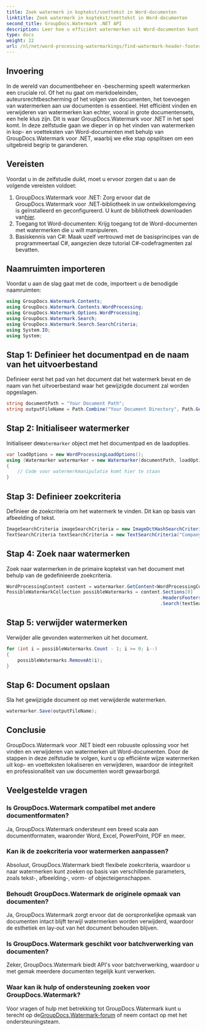 ```yaml
---
title: Zoek watermerk in koptekst/voettekst in Word-documenten
linktitle: Zoek watermerk in koptekst/voettekst in Word-documenten
second_title: GroupDocs.Watermark .NET API
description: Leer hoe u efficiënt watermerken uit Word-documenten kunt vinden en verwijderen met behulp van GroupDocs voor .NET, waardoor documentintegriteit en professionaliteit wordt gegarandeerd.
type: docs
weight: 22
url: /nl/net/word-processing-watermarkings/find-watermark-header-footer-word-docs/
---
```

## Invoering
In de wereld van documentbeheer en -bescherming speelt watermerken een cruciale rol. Of het nu gaat om merkdoeleinden, auteursrechtbescherming of het volgen van documenten, het toevoegen van watermerken aan uw documenten is essentieel. Het efficiënt vinden en verwijderen van watermerken kan echter, vooral in grote documentensets, een hele klus zijn. Dit is waar GroupDocs.Watermark voor .NET in het spel komt. In deze zelfstudie gaan we dieper in op het vinden van watermerken in kop- en voetteksten van Word-documenten met behulp van GroupDocs.Watermark voor .NET, waarbij we elke stap opsplitsen om een uitgebreid begrip te garanderen.
## Vereisten
Voordat u in de zelfstudie duikt, moet u ervoor zorgen dat u aan de volgende vereisten voldoet:
1. GroupDocs.Watermark voor .NET: Zorg ervoor dat de GroupDocs.Watermark voor .NET-bibliotheek in uw ontwikkelomgeving is geïnstalleerd en geconfigureerd. U kunt de bibliotheek downloaden van[hier](https://releases.groupdocs.com/Watermark/net/).
2. Toegang tot Word-documenten: Krijg toegang tot de Word-documenten met watermerken die u wilt manipuleren.
3. Basiskennis van C#: Maak uzelf vertrouwd met de basisprincipes van de programmeertaal C#, aangezien deze tutorial C#-codefragmenten zal bevatten.
## Naamruimten importeren
Voordat u aan de slag gaat met de code, importeert u de benodigde naamruimten:
```csharp
using GroupDocs.Watermark.Contents;
using GroupDocs.Watermark.Contents.WordProcessing;
using GroupDocs.Watermark.Options.WordProcessing;
using GroupDocs.Watermark.Search;
using GroupDocs.Watermark.Search.SearchCriteria;
using System.IO;
using System;
```
## Stap 1: Definieer het documentpad en de naam van het uitvoerbestand
Definieer eerst het pad van het document dat het watermerk bevat en de naam van het uitvoerbestand waar het gewijzigde document zal worden opgeslagen.
```csharp
string documentPath = "Your Document Path";
string outputFileName = Path.Combine("Your Document Directory", Path.GetFileName(documentPath));
```
## Stap 2: Initialiseer watermerker
 Initialiseer de`Watermarker` object met het documentpad en de laadopties.
```csharp
var loadOptions = new WordProcessingLoadOptions();
using (Watermarker watermarker = new Watermarker(documentPath, loadOptions))
{
    // Code voor watermerkmanipulatie komt hier te staan
}
```
## Stap 3: Definieer zoekcriteria
Definieer de zoekcriteria om het watermerk te vinden. Dit kan op basis van afbeelding of tekst.
```csharp
ImageSearchCriteria imageSearchCriteria = new ImageDctHashSearchCriteria(Constants.LogoPng);
TextSearchCriteria textSearchCriteria = new TextSearchCriteria("Company Name");
```
## Stap 4: Zoek naar watermerken
Zoek naar watermerken in de primaire koptekst van het document met behulp van de gedefinieerde zoekcriteria.
```csharp
WordProcessingContent content = watermarker.GetContent<WordProcessingContent>();
PossibleWatermarkCollection possibleWatermarks = content.Sections[0]
                                                        .HeadersFooters[OfficeHeaderFooterType.HeaderPrimary]
                                                        .Search(textSearchCriteria.Or(imageSearchCriteria));
```
## Stap 5: verwijder watermerken
Verwijder alle gevonden watermerken uit het document.
```csharp
for (int i = possibleWatermarks.Count - 1; i >= 0; i--)
{
    possibleWatermarks.RemoveAt(i);
}
```
## Stap 6: Document opslaan
Sla het gewijzigde document op met verwijderde watermerken.
```csharp
watermarker.Save(outputFileName);
```

## Conclusie
GroupDocs.Watermark voor .NET biedt een robuuste oplossing voor het vinden en verwijderen van watermerken uit Word-documenten. Door de stappen in deze zelfstudie te volgen, kunt u op efficiënte wijze watermerken uit kop- en voetteksten lokaliseren en verwijderen, waardoor de integriteit en professionaliteit van uw documenten wordt gewaarborgd.
## Veelgestelde vragen
### Is GroupDocs.Watermark compatibel met andere documentformaten?
Ja, GroupDocs.Watermark ondersteunt een breed scala aan documentformaten, waaronder Word, Excel, PowerPoint, PDF en meer.
### Kan ik de zoekcriteria voor watermerken aanpassen?
Absoluut, GroupDocs.Watermark biedt flexibele zoekcriteria, waardoor u naar watermerken kunt zoeken op basis van verschillende parameters, zoals tekst-, afbeelding-, vorm- of objecteigenschappen.
### Behoudt GroupDocs.Watermark de originele opmaak van documenten?
Ja, GroupDocs.Watermark zorgt ervoor dat de oorspronkelijke opmaak van documenten intact blijft terwijl watermerken worden verwijderd, waardoor de esthetiek en lay-out van het document behouden blijven.
### Is GroupDocs.Watermark geschikt voor batchverwerking van documenten?
Zeker, GroupDocs.Watermark biedt API's voor batchverwerking, waardoor u met gemak meerdere documenten tegelijk kunt verwerken.
### Waar kan ik hulp of ondersteuning zoeken voor GroupDocs.Watermark?
 Voor vragen of hulp met betrekking tot GroupDocs.Watermark kunt u terecht op de[GroupDocs.Watermark-forum](https://forum.groupdocs.com/c/watermark/19) of neem contact op met het ondersteuningsteam.